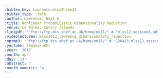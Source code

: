 ```yaml
---
:bibtex_key: Lawrence:mlssThree12
:bibtex_type: :talk
:author: Lawrence, Neil D.
:title: Nonlinear Probabilistic Dimensionality Reduction
:venue: La Palma, Canary Islands
:linkpdf: '"ftp://ftp.dcs.shef.ac.uk/home/neil/" # "mlss12_session3.pdf"'
:videolectures: mlss2012_lawrence_dimensionality_reduction
:optmp3: '"ftp://ftp.dcs.shef.ac.uk/home/neil/" # "120413_mlss12_session3.mp3"'
:youtube: lEn1exknKFc
:year: '2012'
:month: apr
:day: '13'
:abstract: ''
:month_numeric: '4'
---
```

